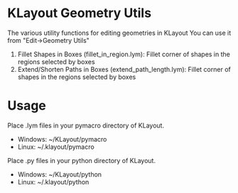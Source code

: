 # KLayout Geometry Utils

The various utility functions for editing geometries in KLayout
You can use it from "Edit->Geometry Utils"
1. Fillet Shapes in Boxes (fillet_in_region.lym): Fillet corner of shapes in the regions selected by boxes
2. Extend/Shorten Paths in Boxes (extend_path_length.lym): Fillet corner of shapes in the regions selected by boxes

# Usage
Place .lym files in your pymacro directory of KLayout.
* Windows: ~/KLayout/pymacro
* Linux: ~/.klayout/pymacro  

Place .py files in your python directory of KLayout.
* Windows: ~/KLayout/python
* Linux: ~/.klayout/python